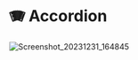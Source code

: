 # 🪗 Accordion

![Screenshot_20231231_164845](https://github.com/Edveika/Udemy-HTML-CSS/assets/113787144/43a63aad-0e6b-45ae-8e69-7a85584fc3c7)
